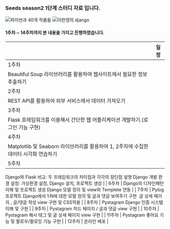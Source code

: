 ### Seeds season2 1단계 스터디 자료 입니다.
![파이썬과 40개 작품들](https://github.com/minseong0213/SeedsFirstStep/assets/103939333/512efe61-cc39-4232-ba9d-159c2fc96cc5) ![이한영의 django](https://github.com/minseong0213/SeedsFirstStep/assets/103939333/11f7992e-4ae7-4731-b374-6892dbd09337)

#### 1주차 ~ 14주차까지 본 내용을 가지고 진행하였습니다.
|  | 일정 |
| --- | --- |
| 1주차 | 
Beautiful Soup 라이브러리를 활용하여 웹사이트에서 필요한 정보 추출하기 |
| 2주차 | 
REST API를 활용하여 외부 서비스에서 데이터 가져오기 |
| 3주차 | 
Flask 프레임워크를 이용해서 간단한 웹 어플리케이션 개발하기.(로그인 기능 구현) |
| 4주차 | 
Matplotlib 및 Seaborn 라이브러리를 활용하여 1, 2주차에 수집한 데이터 시각화 연습하기 |
| 5주차 | 
Django와 Flask 비교: 두 프레임워크의 차이점과 각각의 장단점 설명
Django 개발 환경 설정: 가상환경 설정, Django 설치, 프로젝트 생성 |
| 6주차 | 
Django의 디자인패턴 이해 및 프로젝트 생성
Django 모델 정의 및 view와 Templete 연동 |
| 7주차 | 
Pylog 프로젝트
Django에서 1:N에 대한 모델 정의 및 글과 댓글 보여주기 구현 
글 상세 페이지 , 글/댓글 작성 view 구현 및 CSS적용 |
| 8주차 | Pystagram
Django 인증 시스템 이해 및 구현 |
| 9주차 | Pystagram
피드 페이지 / 글과 댓글 view 구현 |
| 10주차 | Pystagram
해시 태그 및 글 상세 페이지 view 구현 |
| 11주차 | Pystagram
좋아요 기능 및 팔로우/팔로잉 기능 구현 |
| 12주차 | 온라인 베포 |
